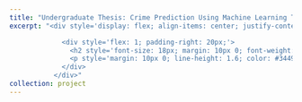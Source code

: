 ```yaml
---
title: "Undergraduate Thesis: Crime Prediction Using Machine Learning Techniques"
excerpt: "<div style='display: flex; align-items: center; justify-content: space-between; font-size: 14px; background: linear-gradient(135deg, #f5f7fa, #c3cfe2); padding: 20px; border-radius: 12px; box-shadow: 0 8px 16px rgba(0, 0, 0, 0.2);'>

             <div style='flex: 1; padding-right: 20px;'>
               <h2 style='font-size: 18px; margin: 10px 0; font-weight: bold; color: #2c3e50; text-transform: uppercase; letter-spacing: 1px;'>Overview</h2>
               <p style='margin: 10px 0; line-height: 1.6; color: #34495e; font-size: 14px;'>Crime is the most chattered topic in recent days and its prevention is necessary. The essence of machine learning is to analyze data and extract useful information. It is a branch of artificial intelligence based on the idea that systems can learn from data, identify patterns and make decisions with minimal human intervention. Natural language processing, and deep learning algorithms used in this field also perform well. Data provides useful information to detect crime patterns. The  aim of this paper is to build  different  crime  prediction  models,  compare and analyze the results of the models. We applied machine learning techniques on Chicago crime dataset (2005-2017). Models predicts the primary crime type depending on some other features. Analyzing the results we visualize how accurately the machine learning models work. Model evaluation techniques are used to choose the best model and how well the models will perform in future. The soul purpose of this research work is to give the best idea of how machine learning can be used by the law enforcement agencies to detect, predict and solve crimes at a much faster rate. </p>
             </div>
           </div>"
collection: project
---
```


